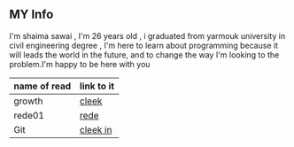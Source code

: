## MY Info

 I'm shaima sawai , I'm 26 years old , i graduated from yarmouk university in civil engineering degree , I'm here to learn about programming because it will leads the world in the future, and to change the way I'm looking to the problem.I'm happy to be here with you 

  name of read | link to it
------------ | -------------
growth | [cleek](https://replit.com/@shaimasawai/reading-notes#README.md)
rede01 | [rede](./rede01.md)
Git | [cleek in](https://replit.com/@shaimasawai/READMEmd#reade02rev.md)


